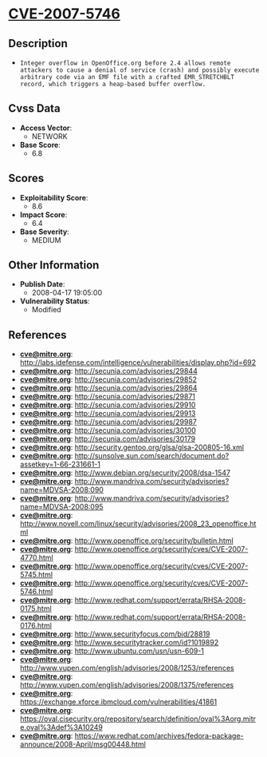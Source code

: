 
# [CVE-2007-5746](http://labs.idefense.com/intelligence/vulnerabilities/display.php?id=692)

## Description

- `Integer overflow in OpenOffice.org before 2.4 allows remote attackers to cause a denial of service (crash) and possibly execute arbitrary code via an EMF file with a crafted EMR_STRETCHBLT record, which triggers a heap-based buffer overflow.`

## Cvss Data

- **Access Vector**:
  - NETWORK
- **Base Score**:
  - 6.8

## Scores

- **Exploitability Score**:
  - 8.6
- **Impact Score**:
  - 6.4
- **Base Severity**:
  - MEDIUM

## Other Information

- **Publish Date**:
  - 2008-04-17 19:05:00
- **Vulnerability Status**:
  - Modified

## References

- **cve@mitre.org**: http://labs.idefense.com/intelligence/vulnerabilities/display.php?id=692
- **cve@mitre.org**: http://secunia.com/advisories/29844
- **cve@mitre.org**: http://secunia.com/advisories/29852
- **cve@mitre.org**: http://secunia.com/advisories/29864
- **cve@mitre.org**: http://secunia.com/advisories/29871
- **cve@mitre.org**: http://secunia.com/advisories/29910
- **cve@mitre.org**: http://secunia.com/advisories/29913
- **cve@mitre.org**: http://secunia.com/advisories/29987
- **cve@mitre.org**: http://secunia.com/advisories/30100
- **cve@mitre.org**: http://secunia.com/advisories/30179
- **cve@mitre.org**: http://security.gentoo.org/glsa/glsa-200805-16.xml
- **cve@mitre.org**: http://sunsolve.sun.com/search/document.do?assetkey=1-66-231661-1
- **cve@mitre.org**: http://www.debian.org/security/2008/dsa-1547
- **cve@mitre.org**: http://www.mandriva.com/security/advisories?name=MDVSA-2008:090
- **cve@mitre.org**: http://www.mandriva.com/security/advisories?name=MDVSA-2008:095
- **cve@mitre.org**: http://www.novell.com/linux/security/advisories/2008_23_openoffice.html
- **cve@mitre.org**: http://www.openoffice.org/security/bulletin.html
- **cve@mitre.org**: http://www.openoffice.org/security/cves/CVE-2007-4770.html
- **cve@mitre.org**: http://www.openoffice.org/security/cves/CVE-2007-5745.html
- **cve@mitre.org**: http://www.openoffice.org/security/cves/CVE-2007-5746.html
- **cve@mitre.org**: http://www.redhat.com/support/errata/RHSA-2008-0175.html
- **cve@mitre.org**: http://www.redhat.com/support/errata/RHSA-2008-0176.html
- **cve@mitre.org**: http://www.securityfocus.com/bid/28819
- **cve@mitre.org**: http://www.securitytracker.com/id?1019892
- **cve@mitre.org**: http://www.ubuntu.com/usn/usn-609-1
- **cve@mitre.org**: http://www.vupen.com/english/advisories/2008/1253/references
- **cve@mitre.org**: http://www.vupen.com/english/advisories/2008/1375/references
- **cve@mitre.org**: https://exchange.xforce.ibmcloud.com/vulnerabilities/41861
- **cve@mitre.org**: https://oval.cisecurity.org/repository/search/definition/oval%3Aorg.mitre.oval%3Adef%3A10249
- **cve@mitre.org**: https://www.redhat.com/archives/fedora-package-announce/2008-April/msg00448.html

